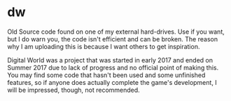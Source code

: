 # dw
Old Source code found on one of my external hard-drives. Use if you want, but I do warn you, the code isn't efficient and can be broken. The reason why I am uploading this is because I want others to get inspiration.

Digital World was a project that was started in early 2017 and ended on Summer 2017 due to lack of progress and no official point of making this. 
You may find some code that hasn't been used and some unfinished features, so if anyone does actually complete the game's development, I will be impressed, though, not recommended.
